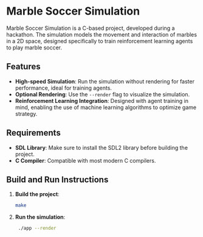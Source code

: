 # Marble Soccer Simulation

Marble Soccer Simulation is a C-based project, developed during a hackathon.
The simulation models the movement and interaction of marbles in a 2D space, designed specifically to train reinforcement learning agents to play marble soccer.

## Features

- **High-speed Simulation**: Run the simulation without rendering for faster performance, ideal for training agents.
- **Optional Rendering**: Use the `--render` flag to visualize the simulation.
- **Reinforcement Learning Integration**: Designed with agent training in mind, enabling the use of machine learning algorithms to optimize game strategy.

## Requirements

- **SDL Library**: Make sure to install the SDL2 library before building the project.
- **C Compiler**: Compatible with most modern C compilers.

## Build and Run Instructions

1. **Build the project**:

   ```bash
   make
   ```

2. **Run the simulation**:
   ```bash
    ./app --render
   ```
